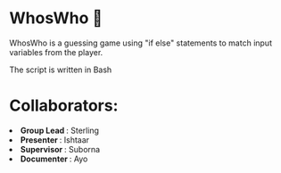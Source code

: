 # WhosWho :clown_face:

WhosWho is a guessing game using "if else" statements to match input variables from the player.

The script is written in Bash


<h1> Collaborators: </h1>
<li> <b> Group Lead </b>  : Sterling </li>

<li> <b> Presenter </b> : Ishtaar </li>

<li> <b> Supervisor </b> : Suborna </li>

<li> <b> Documenter </b> : Ayo </li>
